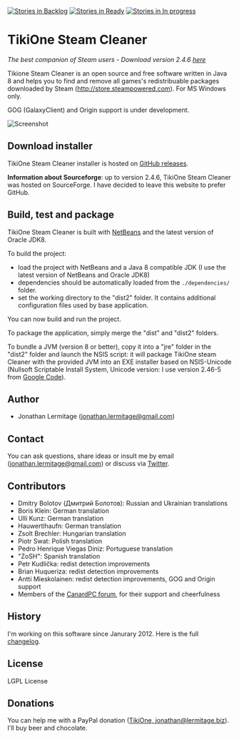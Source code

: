 [![Stories in Backlog](https://badge.waffle.io/jonathanlermitage/tikione-steam-cleaner.png?label=backlog&title=Backlog)](https://waffle.io/jonathanlermitage/tikione-steam-cleaner)
[![Stories in Ready](https://badge.waffle.io/jonathanlermitage/tikione-steam-cleaner.png?label=ready&title=Ready)](https://waffle.io/jonathanlermitage/tikione-steam-cleaner)
[![Stories in In progress](https://badge.waffle.io/jonathanlermitage/tikione-steam-cleaner.png?label=in%20progress&title=In%20progress)](https://waffle.io/jonathanlermitage/tikione-steam-cleaner)

# TikiOne Steam Cleaner

_The best companion of Steam users - Download version 2.4.6 [here](https://github.com/jonathanlermitage/tikione-steam-cleaner/releases)_

Tikione Steam Cleaner is an open source and free software written in Java 8 and helps you to find and remove all games's redistribuable packages downloaded by Steam (http://store.steampowered.com). For MS Windows only.

GOG (GalaxyClient) and Origin support is under development.

![Screenshot](http://lermitage.biz/files/steamcleaner_2.png)

## Download installer

TikiOne Steam Cleaner installer is hosted on [GitHub releases](https://github.com/jonathanlermitage/tikione-steam-cleaner/releases).

**Information about Sourceforge**: up to version 2.4.6, TikiOne Steam Cleaner was hosted on SourceForge. I have decided to leave this website to prefer GitHub.

## Build, test and package

TikiOne Steam Cleaner is built with [NetBeans](http://netbeans.org) and the latest version of Oracle JDK8.

To build the project:

* load the project with NetBeans and a Java 8 compatible JDK (I use the latest version of NetBeans and Oracle JDK8)
* dependencies should be automatically loaded from the ``./dependencies/`` folder.
* set the working directory to the "dist2" folder. It contains additional configuration files used by base application.

You can now build and run the project.

To package the application, simply merge the "dist" and "dist2" folders.

To bundle a JVM (version 8 or better), copy it into a "jre" folder in the "dist2" folder and launch the NSIS script: it will package TikiOne steam Cleaner with the provided JVM into an EXE installer based on NSIS-Unicode (Nullsoft Scriptable Install System, Unicode version: I use version 2.46-5 from [Google Code](http://code.google.com/p/unsis/downloads/list)).

## Author
* Jonathan Lermitage (<jonathan.lermitage@gmail.com>)

## Contact

You can ask questions, share ideas or insult me by email (<jonathan.lermitage@gmail.com>) or discuss via [Twitter](https://twitter.com/JLermitage).

## Contributors
* Dmitry Bolotov (Дмитрий Болотов): Russian and Ukrainian translations
* Boris Klein: German translation
* Ulli Kunz: German translation
* Hauwertlhaufn: German translation
* Zsolt Brechler: Hungarian translation
* Piotr Swat: Polish translation
* Pedro Henrique Viegas Diniz: Portuguese translation
* "ZoSH": Spanish translation
* Petr Kudlička: redist detection improvements
* Brian Huqueriza: redist detection improvements
* Antti Mieskolainen: redist detection improvements, GOG and Origin support
* Members of the [CanardPC forum](http://forum.canardpc.com), for their support and cheerfulness

## History

I'm working on this software since Janurary 2012. Here is the full [changelog](https://github.com/jonathanlermitage/tikione-steam-cleaner/blob/master/CHANGELOG.md).

## License

LGPL License

## Donations

You can help me with a PayPal donation ([TikiOne, jonathan@lermitage.biz](http://sourceforge.net/p/tikione/donate/)). I'll buy beer and chocolate.
